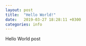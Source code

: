 ```yaml
---
layout: post
title:  "Hello World!"
date:   2019-03-27 18:28:11 +0300
categories: info
---
```

Hello World post